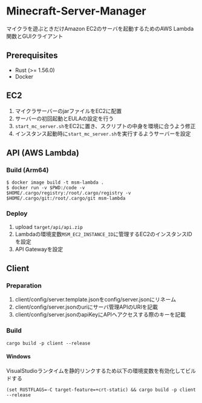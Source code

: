 # Minecraft-Server-Manager

マイクラを遊ぶときだけAmazon EC2のサーバを起動するためのAWS Lambda関数とGUIクライアント

## Prerequisites

* Rust (>= 1.56.0)
* Docker

## EC2

1. マイクラサーバーのjarファイルをEC2に配置
2. サーバーの初回起動とEULAの設定を行う
3. ```start_mc_server.sh```をEC2に置き、スクリプトの中身を環境に合うよう修正
4. インスタンス起動時に```start_mc_server.sh```を実行するようサーバーを設定

## API (AWS Lambda)

### Build (Arm64)

```shell
$ docker image build -t msm-lambda .
$ docker run -v $PWD:/code -v $HOME/.cargo/registry:/root/.cargo/registry -v $HOME/.cargo/git:/root/.cargo/git msm-lambda 
```

### Deploy

1. upload ```target/api/api.zip```
2. Lambdaの環境変数```MSM_EC2_INSTANCE_ID```に管理するEC2のインスタンスIDを設定
3. API Gatewayを設定

## Client

### Preparation

1. client/config/server.template.jsonをconfig/server.jsonにリネーム
2. client/config/server.jsonのuriにサーバ管理APIのURIを記載
3. client/config/server.jsonのapiKeyにAPIへアクセスする際のキーを記載

### Build

```shell
cargo build -p client --release
```

#### Windows

VisualStudioランタイムを静的リンクするため以下の環境変数を有効化してビルドする

```DOS
(set RUSTFLAGS=-C target-feature=+crt-static) && cargo build -p client --release
```

